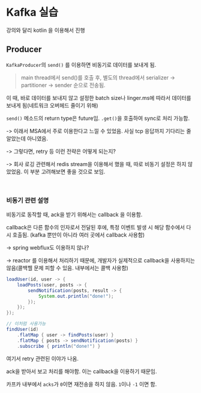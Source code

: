 # Kafka 실습

강의와 달리 kotlin 을 이용해서 진행

## Producer

`KafkaProducer`의 `send()` 를 이용하면 비동기로 데이터를 보내게 됨.

> main thread에서 send()를 호출 후, 별도의 thread에서 serializer -> partitioner -> sender 순으로 전송됨.


이 때, 바로 데이터를 보내지 않고 설정한 batch size나 linger.ms에 따라서 데이터를 보내게 됨(네트워크 오버헤드 줄이기 위해)

`send()` 메소드의 return type은 future임. `.get()`을 호출하여 sync로 처리 가능함.

-> 이래서 MSA에서 주로 이용한다고 느낄 수 있었음. 사실 tcp 응답까지 기다리는 줄 알았는데 아니였음.

-> 그렇다면, retry 등 이런 전략은 어떻게 되는지?

-> 회사 로깅 관련해서 redis stream을 이용해서 했을 때, 따로 비동기 설정은 하지 않았었음. 이 부분 고려해보면 좋을 것으로 보임.

<br>

### 비동기 관련 설명

비동기로 동작할 때, ack을 받기 위해서는 callback 을 이용함. 

callback은 다른 함수의 인자로서 전달된 후에, 특정 이벤트 발생 시 해당 함수에서 다시 호출됨. (kafka 뿐만이 아니라 여러 곳에서 callback 사용함)

-> spring webflux도 이용하지 않나?

-> reactor 를 이용해서 처리하기 때문에, 개발자가 실제적으로 callback을 사용하지는 않음(콜백헬 문제 피할 수 있음. 내부에서는 콜백 사용함)

```java
loadUser(id, user -> {
    loadPosts(user, posts -> {
        sendNotification(posts, result -> {
            System.out.println("done!");
        });
    });
});

// 이처럼 사용가능
findUser(id)
    .flatMap { user -> findPosts(user) }
    .flatMap { posts -> sendNotification(posts) }
    .subscribe { println("done!") }
```

여기서 retry 관련된 이야가 나옴.

ack을 받아서 보고 처리를 해야함. 이는 callback을 이용하기 때문임.

카프카 내부에서 `acks`가 `0`이면 재전송을 하지 않음. `1`이나 `-1` 이면 함.
